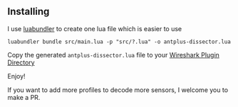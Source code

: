 ## Installing

I use [luabundler](https://github.com/Benjamin-Dobell/luabundler) to create one lua file which is easier to use
```
luabundler bundle src/main.lua -p "src/?.lua" -o antplus-dissector.lua
```

Copy the generated `antplus-dissector.lua` file to your [Wireshark Plugin Directory](https://www.wireshark.org/docs/wsug_html_chunked/ChPluginFolders.html)

Enjoy!

If you want to add more profiles to decode more sensors, I welcome you to make a PR.
